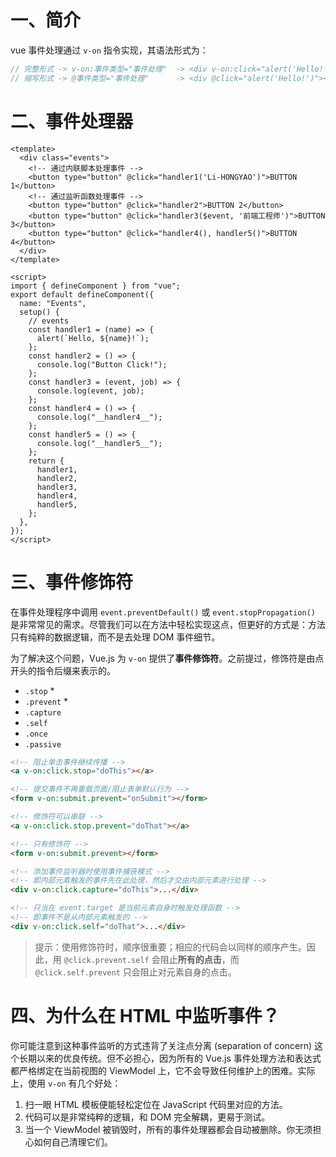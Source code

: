# 一、简介

vue 事件处理通过 `v-on` 指令实现，其语法形式为：

```javascript
// 完整形式 -> v-on:事件类型="事件处理"  -> <div v-on:click="alert('Hello!')"></div>
// 缩写形式 -> @事件类型="事件处理"      -> <div @click="alert('Hello!')"><div>
```

# 二、事件处理器

```vue
<template>
  <div class="events">
    <!-- 通过内联脚本处理事件 -->
    <button type="button" @click="handler1('Li-HONGYAO')">BUTTON 1</button>
    <!-- 通过监听函数处理事件 -->
    <button type="button" @click="handler2">BUTTON 2</button>
    <button type="button" @click="handler3($event, '前端工程师')">BUTTON 3</button>
    <button type="button" @click="handler4(), handler5()">BUTTON 4</button>
  </div>
</template>

<script>
import { defineComponent } from "vue";
export default defineComponent({
  name: "Events",
  setup() {
    // events
    const handler1 = (name) => {
      alert(`Hello, ${name}!`);
    };
    const handler2 = () => {
      console.log("Button Click!");
    };
    const handler3 = (event, job) => {
      console.log(event, job);
    };
    const handler4 = () => {
      console.log("__handler4__");
    };
    const handler5 = () => {
      console.log("__handler5__");
    };
    return {
      handler1,
      handler2,
      handler3,
      handler4,
      handler5,
    };
  },
});
</script>
```

# 三、事件修饰符

在事件处理程序中调用 `event.preventDefault()` 或 `event.stopPropagation()` 是非常常见的需求。尽管我们可以在方法中轻松实现这点，但更好的方式是：方法只有纯粹的数据逻辑，而不是去处理 DOM 事件细节。

为了解决这个问题，Vue.js 为 `v-on` 提供了**事件修饰符**。之前提过，修饰符是由点开头的指令后缀来表示的。

- `.stop` *
- `.prevent` *
- `.capture`
- `.self`
- `.once`
- `.passive`

```html
<!-- 阻止单击事件继续传播 -->
<a v-on:click.stop="doThis"></a>

<!-- 提交事件不再重载页面/阻止表单默认行为 -->
<form v-on:submit.prevent="onSubmit"></form>

<!-- 修饰符可以串联 -->
<a v-on:click.stop.prevent="doThat"></a>

<!-- 只有修饰符 -->
<form v-on:submit.prevent></form>

<!-- 添加事件监听器时使用事件捕获模式 -->
<!-- 即内部元素触发的事件先在此处理，然后才交由内部元素进行处理 -->
<div v-on:click.capture="doThis">...</div>

<!-- 只当在 event.target 是当前元素自身时触发处理函数 -->
<!-- 即事件不是从内部元素触发的 -->
<div v-on:click.self="doThat">...</div>
```

> 提示：使用修饰符时，顺序很重要；相应的代码会以同样的顺序产生。因此，用 `@click.prevent.self` 会阻止**所有的点击**，而 `@click.self.prevent` 只会阻止对元素自身的点击。

# 四、为什么在 HTML 中监听事件？

你可能注意到这种事件监听的方式违背了关注点分离 (separation of concern) 这个长期以来的优良传统。但不必担心，因为所有的 Vue.js 事件处理方法和表达式都严格绑定在当前视图的 ViewModel 上，它不会导致任何维护上的困难。实际上，使用 `v-on` 有几个好处：

1. 扫一眼 HTML 模板便能轻松定位在 JavaScript 代码里对应的方法。
2. 代码可以是非常纯粹的逻辑，和 DOM 完全解耦，更易于测试。
3. 当一个 ViewModel 被销毁时，所有的事件处理器都会自动被删除。你无须担心如何自己清理它们。











